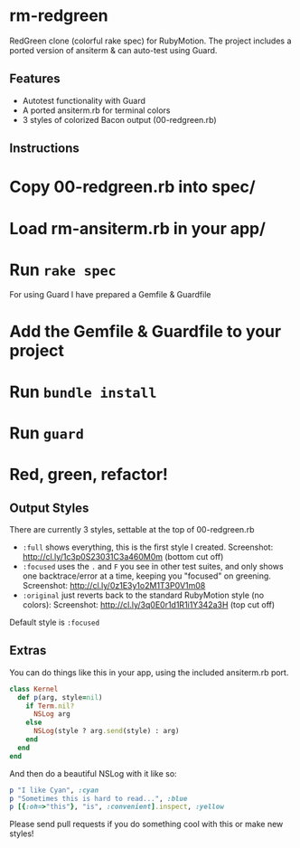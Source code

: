 rm-redgreen
===========

RedGreen clone (colorful rake spec) for RubyMotion.
The project includes a ported version of ansiterm & can auto-test using Guard.

Features
-----

* Autotest functionality with Guard
* A ported ansiterm.rb for terminal colors
* 3 styles of colorized Bacon output (00-redgreen.rb)

Instructions
-----

# Copy 00-redgreen.rb into spec/
# Load rm-ansiterm.rb in your app/
# Run `rake spec`

For using Guard I have prepared a Gemfile & Guardfile
# Add the Gemfile & Guardfile to your project
# Run `bundle install`
# Run `guard`
# Red, green, refactor!

Output Styles
-----

There are currently 3 styles, settable at the top of 00-redgreen.rb

* `:full` shows everything, this is the first style I created. Screenshot: http://cl.ly/1c3p0S23031C3a460M0m (bottom cut off)
* `:focused` uses the `.` and `F` you see in other test suites, and only shows one backtrace/error at a time, keeping you "focused" on greening. Screenshot: http://cl.ly/0z1E3y1o2M1T3P0V1m08
* `:original` just reverts back to the standard RubyMotion style (no colors): Screenshot: http://cl.ly/3q0E0r1d1R1i1Y342a3H (top cut off)

Default style is `:focused`

Extras
-----

You can do things like this in your app, using the included ansiterm.rb port.
```ruby
class Kernel
  def p(arg, style=nil)
    if Term.nil?
      NSLog arg
    else
      NSLog(style ? arg.send(style) : arg)
    end
  end
end
```

And then do a beautiful NSLog with it like so:

```ruby
p "I like Cyan", :cyan
p "Sometimes this is hard to read...", :blue
p [{:oh=>"this"}, "is", :convenient].inspect, :yellow
```

Please send pull requests if you do something cool with this or make new styles!